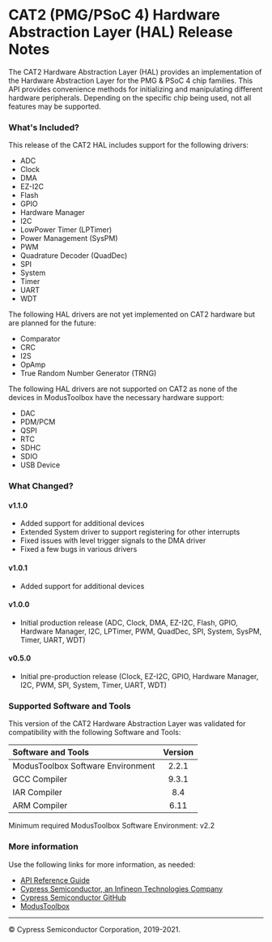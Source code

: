 # CAT2 (PMG/PSoC 4) Hardware Abstraction Layer (HAL) Release Notes
The CAT2 Hardware Abstraction Layer (HAL) provides an implementation of the Hardware Abstraction Layer for the PMG & PSoC 4 chip families. This API provides convenience methods for initializing and manipulating different hardware peripherals. Depending on the specific chip being used, not all features may be supported.

### What's Included?
This release of the CAT2 HAL includes support for the following drivers:
* ADC
* Clock
* DMA
* EZ-I2C
* Flash
* GPIO
* Hardware Manager
* I2C
* LowPower Timer (LPTimer)
* Power Management (SysPM)
* PWM
* Quadrature Decoder (QuadDec)
* SPI
* System
* Timer
* UART
* WDT

The following HAL drivers are not yet implemented on CAT2 hardware but are planned for the future:
* Comparator
* CRC
* I2S
* OpAmp
* True Random Number Generator (TRNG)

The following HAL drivers are not supported on CAT2 as none of the devices in ModusToolbox have the necessary hardware support:
* DAC
* PDM/PCM
* QSPI
* RTC
* SDHC
* SDIO
* USB Device

### What Changed?
#### v1.1.0
* Added support for additional devices
* Extended System driver to support registering for other interrupts
* Fixed issues with level trigger signals to the DMA driver
* Fixed a few bugs in various drivers
#### v1.0.1
* Added support for additional devices
#### v1.0.0
* Initial production release (ADC, Clock, DMA, EZ-I2C, Flash, GPIO, Hardware Manager, I2C, LPTimer, PWM, QuadDec, SPI, System, SysPM, Timer, UART, WDT)
#### v0.5.0
* Initial pre-production release (Clock, EZ-I2C, GPIO, Hardware Manager, I2C, PWM, SPI, System, Timer, UART, WDT)

### Supported Software and Tools
This version of the CAT2 Hardware Abstraction Layer was validated for compatibility with the following Software and Tools:

| Software and Tools                        | Version |
| :---                                      | :----:  |
| ModusToolbox Software Environment         | 2.2.1   |
| GCC Compiler                              | 9.3.1   |
| IAR Compiler                              | 8.4     |
| ARM Compiler                              | 6.11    |

Minimum required ModusToolbox Software Environment: v2.2

### More information
Use the following links for more information, as needed:
* [API Reference Guide](https://cypresssemiconductorco.github.io/mtb-hal-cat2/html/modules.html)
* [Cypress Semiconductor, an Infineon Technologies Company](http://www.cypress.com)
* [Cypress Semiconductor GitHub](https://github.com/cypresssemiconductorco)
* [ModusToolbox](https://www.cypress.com/products/modustoolbox-software-environment)

---
© Cypress Semiconductor Corporation, 2019-2021.
